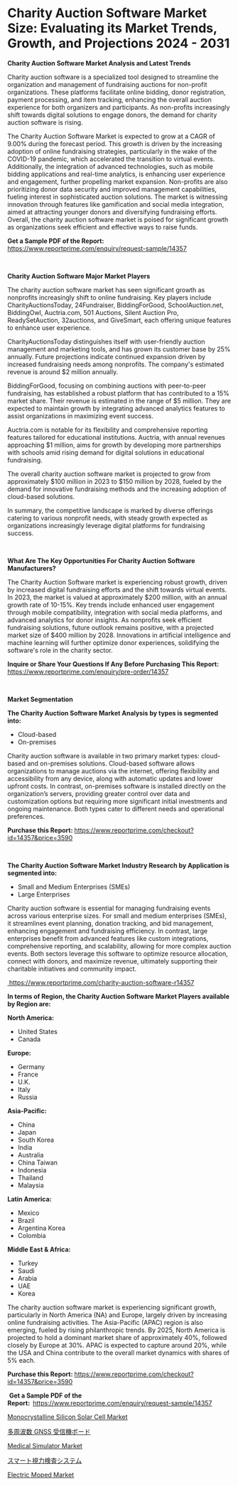 <p><h1>Charity Auction Software Market Size: Evaluating its Market Trends, Growth, and Projections 2024 - 2031</h1></p><p><strong>Charity Auction Software Market Analysis and Latest Trends</strong></p>
<p><p>Charity auction software is a specialized tool designed to streamline the organization and management of fundraising auctions for non-profit organizations. These platforms facilitate online bidding, donor registration, payment processing, and item tracking, enhancing the overall auction experience for both organizers and participants. As non-profits increasingly shift towards digital solutions to engage donors, the demand for charity auction software is rising.</p><p>The Charity Auction Software Market is expected to grow at a CAGR of 9.00% during the forecast period. This growth is driven by the increasing adoption of online fundraising strategies, particularly in the wake of the COVID-19 pandemic, which accelerated the transition to virtual events. Additionally, the integration of advanced technologies, such as mobile bidding applications and real-time analytics, is enhancing user experience and engagement, further propelling market expansion. Non-profits are also prioritizing donor data security and improved management capabilities, fueling interest in sophisticated auction solutions. The market is witnessing innovation through features like gamification and social media integration, aimed at attracting younger donors and diversifying fundraising efforts. Overall, the charity auction software market is poised for significant growth as organizations seek efficient and effective ways to raise funds.</p></p>
<p><strong>Get a Sample PDF of the Report:&nbsp;</strong> <a href="https://www.reportprime.com/enquiry/request-sample/14357">https://www.reportprime.com/enquiry/request-sample/14357</a></p>
<p>&nbsp;</p>
<p><strong>Charity Auction Software Major Market Players</strong></p>
<p><p>The charity auction software market has seen significant growth as nonprofits increasingly shift to online fundraising. Key players include CharityAuctionsToday, 24Fundraiser, BiddingForGood, SchoolAuction.net, BiddingOwl, Auctria.com, 501 Auctions, Silent Auction Pro, ReadySetAuction, 32auctions, and GiveSmart, each offering unique features to enhance user experience.</p><p>CharityAuctionsToday distinguishes itself with user-friendly auction management and marketing tools, and has grown its customer base by 25% annually. Future projections indicate continued expansion driven by increased fundraising needs among nonprofits. The company's estimated revenue is around $2 million annually.</p><p>BiddingForGood, focusing on combining auctions with peer-to-peer fundraising, has established a robust platform that has contributed to a 15% market share. Their revenue is estimated in the range of $5 million. They are expected to maintain growth by integrating advanced analytics features to assist organizations in maximizing event success.</p><p>Auctria.com is notable for its flexibility and comprehensive reporting features tailored for educational institutions. Auctria, with annual revenues approaching $1 million, aims for growth by developing more partnerships with schools amid rising demand for digital solutions in educational fundraising.</p><p>The overall charity auction software market is projected to grow from approximately $100 million in 2023 to $150 million by 2028, fueled by the demand for innovative fundraising methods and the increasing adoption of cloud-based solutions. </p><p>In summary, the competitive landscape is marked by diverse offerings catering to various nonprofit needs, with steady growth expected as organizations increasingly leverage digital platforms for fundraising success.</p></p>
<p>&nbsp;</p>
<p><strong>What Are The Key Opportunities For Charity Auction Software Manufacturers?</strong></p>
<p><p>The Charity Auction Software market is experiencing robust growth, driven by increased digital fundraising efforts and the shift towards virtual events. In 2023, the market is valued at approximately $200 million, with an annual growth rate of 10-15%. Key trends include enhanced user engagement through mobile compatibility, integration with social media platforms, and advanced analytics for donor insights. As nonprofits seek efficient fundraising solutions, future outlook remains positive, with a projected market size of $400 million by 2028. Innovations in artificial intelligence and machine learning will further optimize donor experiences, solidifying the software's role in the charity sector.</p></p>
<p><strong>Inquire or Share Your Questions If Any Before Purchasing This Report:</strong> <a href="https://www.reportprime.com/enquiry/pre-order/14357">https://www.reportprime.com/enquiry/pre-order/14357</a></p>
<p>&nbsp;</p>
<p><strong>Market Segmentation</strong></p>
<p><strong>The Charity Auction Software Market Analysis by types is segmented into:</strong></p>
<p><ul><li>Cloud-based</li><li>On-premises</li></ul></p>
<p><p>Charity auction software is available in two primary market types: cloud-based and on-premises solutions. Cloud-based software allows organizations to manage auctions via the internet, offering flexibility and accessibility from any device, along with automatic updates and lower upfront costs. In contrast, on-premises software is installed directly on the organization’s servers, providing greater control over data and customization options but requiring more significant initial investments and ongoing maintenance. Both types cater to different needs and operational preferences.</p></p>
<p><strong>Purchase this Report:&nbsp;</strong><a href="https://www.reportprime.com/checkout?id=14357&price=3590">https://www.reportprime.com/checkout?id=14357&price=3590</a></p>
<p>&nbsp;</p>
<p><strong>The Charity Auction Software Market Industry Research by Application is segmented into:</strong></p>
<p><ul><li>Small and Medium Enterprises (SMEs)</li><li>Large Enterprises</li></ul></p>
<p><p>Charity auction software is essential for managing fundraising events across various enterprise sizes. For small and medium enterprises (SMEs), it streamlines event planning, donation tracking, and bid management, enhancing engagement and fundraising efficiency. In contrast, large enterprises benefit from advanced features like custom integrations, comprehensive reporting, and scalability, allowing for more complex auction events. Both sectors leverage this software to optimize resource allocation, connect with donors, and maximize revenue, ultimately supporting their charitable initiatives and community impact.</p></p>
<p><a href="https://www.reportprime.com/charity-auction-software-r14357">&nbsp;https://www.reportprime.com/charity-auction-software-r14357</a></p>
<p><strong>In terms of Region, the Charity Auction Software Market Players available by Region are:</strong></p>
<p>
    <p> <strong> North America: </strong>
        <ul>
            <li>United States</li>
            <li>Canada</li>
        </ul>
        </p> 
    <p> <strong> Europe: </strong>
        <ul>
            <li>Germany</li>
            <li>France</li>
            <li>U.K.</li>
            <li>Italy</li>
            <li>Russia</li>
        </ul>
        </p> 
    <p> <strong> Asia-Pacific: </strong>
        <ul>
            <li>China</li>
            <li>Japan</li>
            <li>South Korea</li>
            <li>India</li>
            <li>Australia</li>
            <li>China Taiwan</li>
            <li>Indonesia</li>
            <li>Thailand</li>
            <li>Malaysia</li>
        </ul>
        </p> 
    <p> <strong> Latin America: </strong>
        <ul>
            <li>Mexico</li>
            <li>Brazil</li>
            <li>Argentina Korea</li>
            <li>Colombia</li>
        </ul>
        </p> 
    <p> <strong> Middle East & Africa: </strong>
        <ul>
            <li>Turkey</li>
            <li>Saudi</li>
            <li>Arabia</li>
            <li>UAE</li>
            <li>Korea</li>
        </ul>
    </p>
    </p>
<p><p>The charity auction software market is experiencing significant growth, particularly in North America (NA) and Europe, largely driven by increasing online fundraising activities. The Asia-Pacific (APAC) region is also emerging, fueled by rising philanthropic trends. By 2025, North America is projected to hold a dominant market share of approximately 40%, followed closely by Europe at 30%. APAC is expected to capture around 20%, while the USA and China contribute to the overall market dynamics with shares of 5% each.</p></p>
<p><strong>Purchase this Report: </strong><a href="https://www.reportprime.com/checkout?id=14357&price=3590">https://www.reportprime.com/checkout?id=14357&price=3590</a></p>
<p>&nbsp;<strong>Get a Sample PDF of the Report:&nbsp;&nbsp;</strong><a href="https://www.reportprime.com/enquiry/request-sample/14357">https://www.reportprime.com/enquiry/request-sample/14357</a></p>
<p><strong></strong></p>
<p><p><a href="https://medium.com/@jane.burgess8767574/the-global-monocrystalline-silicon-solar-cell-market-identifies-drivers-restraints-f1c7b3a10ba6">Monocrystalline Silicon Solar Cell Market</a></p><p><a href="https://medium.com/@oswaldheman9gu/multi-frequency-gnss-receiver-boards-market-%E3%81%AF-%E3%82%B3%E3%82%B9%E3%83%88%E7%AE%A1%E7%90%86%E3%81%A8%E5%8A%B9%E7%8E%87%E5%90%91%E4%B8%8A%E3%82%92%E5%84%AA%E5%85%88%E3%81%97%E3%81%BE%E3%81%99-%E3%81%95%E3%82%89%E3%81%AB-%E5%A0%B1%E5%91%8A%E6%9B%B8%E3%81%AF%E5%B8%82%E5%A0%B4%E3%81%AE%E9%9C%80%E8%A6%81%E9%9D%A2%E3%81%A8%E4%BE%9B%E7%B5%A6%E9%9D%A2%E3%81%AE%E4%B8%A1%E6%96%B9%E3%82%92%E3%82%AB%E3%83%90%E3%83%BC%E3%81%97%E3%81%A6%E3%81%84%E3%81%BE%E3%81%99-6df92197e33c">多周波数 GNSS 受信機ボード</a></p><p><a href="https://www.linkedin.com/pulse/medical-simulator-market-size-growing-cagr-78-report-covers-itfdc?trackingId=jTy8j%2FWsTSOtQ1avTJEk%2FA%3D%3D">Medical Simulator Market</a></p><p><a href="https://medium.com/@oswaldheman9gu/smart-eyesight-examination-system-cf2432b8e8c0">スマート視力検査システム</a></p><p><a href="https://medium.com/@sdonald04328/the-global-market-overview-of-the-electric-moped-market-provides-a-unique-perspective-on-the-key-f4ffa7649e08">Electric Moped Market</a></p></p>